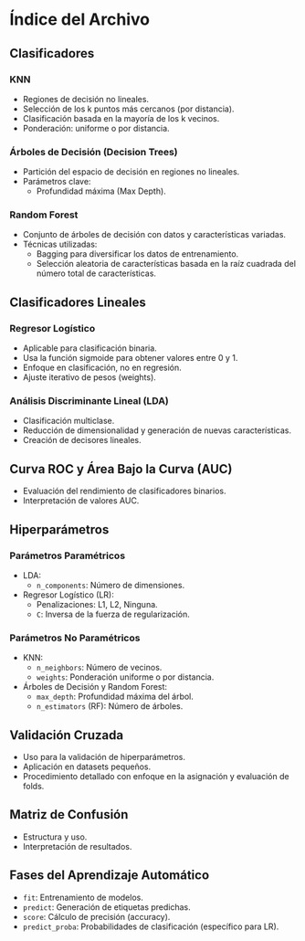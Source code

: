 # Índice del Archivo

## Clasificadores

### KNN
- Regiones de decisión no lineales.
- Selección de los k puntos más cercanos (por distancia).
- Clasificación basada en la mayoría de los k vecinos.
- Ponderación: uniforme o por distancia.

### Árboles de Decisión (Decision Trees)
- Partición del espacio de decisión en regiones no lineales.
- Parámetros clave:
  - Profundidad máxima (Max Depth).

### Random Forest
- Conjunto de árboles de decisión con datos y características variadas.
- Técnicas utilizadas:
  - Bagging para diversificar los datos de entrenamiento.
  - Selección aleatoria de características basada en la raíz cuadrada del número total de características.

## Clasificadores Lineales

### Regresor Logístico
- Aplicable para clasificación binaria.
- Usa la función sigmoide para obtener valores entre 0 y 1.
- Enfoque en clasificación, no en regresión.
- Ajuste iterativo de pesos (weights).

### Análisis Discriminante Lineal (LDA)
- Clasificación multiclase.
- Reducción de dimensionalidad y generación de nuevas características.
- Creación de decisores lineales.

## Curva ROC y Área Bajo la Curva (AUC)
- Evaluación del rendimiento de clasificadores binarios.
- Interpretación de valores AUC.

## Hiperparámetros

### Parámetros Paramétricos
- LDA:
  - `n_components`: Número de dimensiones.
- Regresor Logístico (LR):
  - Penalizaciones: L1, L2, Ninguna.
  - `C`: Inversa de la fuerza de regularización.

### Parámetros No Paramétricos
- KNN:
  - `n_neighbors`: Número de vecinos.
  - `weights`: Ponderación uniforme o por distancia.
- Árboles de Decisión y Random Forest:
  - `max_depth`: Profundidad máxima del árbol.
  - `n_estimators` (RF): Número de árboles.

## Validación Cruzada
- Uso para la validación de hiperparámetros.
- Aplicación en datasets pequeños.
- Procedimiento detallado con enfoque en la asignación y evaluación de folds.

## Matriz de Confusión
- Estructura y uso.
- Interpretación de resultados.

## Fases del Aprendizaje Automático
- `fit`: Entrenamiento de modelos.
- `predict`: Generación de etiquetas predichas.
- `score`: Cálculo de precisión (accuracy).
- `predict_proba`: Probabilidades de clasificación (específico para LR).



